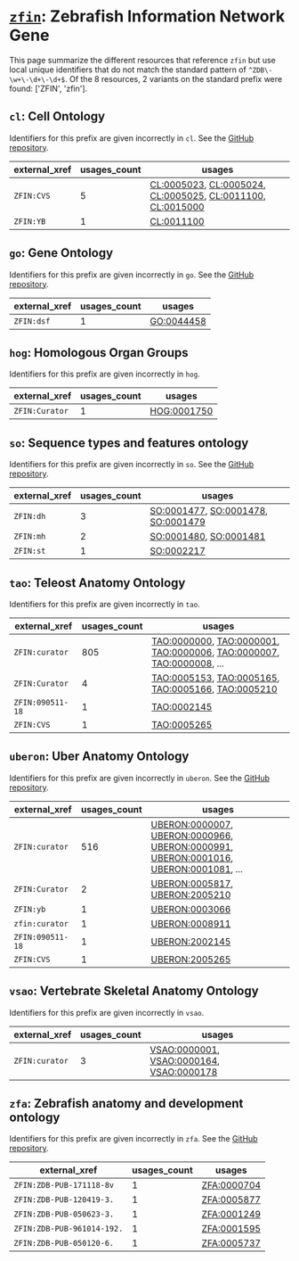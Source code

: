 # [`zfin`](https://bioregistry.io/zfin): Zebrafish Information Network Gene

This page summarize the different resources that reference `zfin`
but use local unique identifiers that do not match the standard pattern of
`^ZDB\-\w+\-\d+\-\d+$`. Of the 8 resources,
2 variants on the standard prefix were found: ['ZFIN', 'zfin'].

## `cl`: Cell Ontology

Identifiers for this prefix are given incorrectly in `cl`. See the [GitHub repository](https://github.com/obophenotype/cell-ontology).

| external_xref   |   usages_count | usages                                                                                                                                                                                                                                                                                      |
|-----------------|----------------|---------------------------------------------------------------------------------------------------------------------------------------------------------------------------------------------------------------------------------------------------------------------------------------------|
| `ZFIN:CVS`      |              5 | [CL:0005023](http://purl.obolibrary.org/obo/CL_0005023), [CL:0005024](http://purl.obolibrary.org/obo/CL_0005024), [CL:0005025](http://purl.obolibrary.org/obo/CL_0005025), [CL:0011100](http://purl.obolibrary.org/obo/CL_0011100), [CL:0015000](http://purl.obolibrary.org/obo/CL_0015000) |
| `ZFIN:YB`       |              1 | [CL:0011100](http://purl.obolibrary.org/obo/CL_0011100)                                                                                                                                                                                                                                     |

## `go`: Gene Ontology

Identifiers for this prefix are given incorrectly in `go`. See the [GitHub repository](https://github.com/geneontology/go-ontology).

| external_xref   |   usages_count | usages                                                  |
|-----------------|----------------|---------------------------------------------------------|
| `ZFIN:dsf`      |              1 | [GO:0044458](http://purl.obolibrary.org/obo/GO_0044458) |

## `hog`: Homologous Organ Groups

Identifiers for this prefix are given incorrectly in `hog`.

| external_xref   |   usages_count | usages                                                    |
|-----------------|----------------|-----------------------------------------------------------|
| `ZFIN:Curator`  |              1 | [HOG:0001750](http://purl.obolibrary.org/obo/HOG_0001750) |

## `so`: Sequence types and features ontology

Identifiers for this prefix are given incorrectly in `so`. See the [GitHub repository](https://github.com/The-Sequence-Ontology/SO-Ontologies).

| external_xref   |   usages_count | usages                                                                                                                                                                    |
|-----------------|----------------|---------------------------------------------------------------------------------------------------------------------------------------------------------------------------|
| `ZFIN:dh`       |              3 | [SO:0001477](http://purl.obolibrary.org/obo/SO_0001477), [SO:0001478](http://purl.obolibrary.org/obo/SO_0001478), [SO:0001479](http://purl.obolibrary.org/obo/SO_0001479) |
| `ZFIN:mh`       |              2 | [SO:0001480](http://purl.obolibrary.org/obo/SO_0001480), [SO:0001481](http://purl.obolibrary.org/obo/SO_0001481)                                                          |
| `ZFIN:st`       |              1 | [SO:0002217](http://purl.obolibrary.org/obo/SO_0002217)                                                                                                                   |

## `tao`: Teleost Anatomy Ontology

Identifiers for this prefix are given incorrectly in `tao`.

| external_xref    |   usages_count | usages                                                                                                                                                                                                                                                                                                     |
|------------------|----------------|------------------------------------------------------------------------------------------------------------------------------------------------------------------------------------------------------------------------------------------------------------------------------------------------------------|
| `ZFIN:curator`   |            805 | [TAO:0000000](http://purl.obolibrary.org/obo/TAO_0000000), [TAO:0000001](http://purl.obolibrary.org/obo/TAO_0000001), [TAO:0000006](http://purl.obolibrary.org/obo/TAO_0000006), [TAO:0000007](http://purl.obolibrary.org/obo/TAO_0000007), [TAO:0000008](http://purl.obolibrary.org/obo/TAO_0000008), ... |
| `ZFIN:Curator`   |              4 | [TAO:0005153](http://purl.obolibrary.org/obo/TAO_0005153), [TAO:0005165](http://purl.obolibrary.org/obo/TAO_0005165), [TAO:0005166](http://purl.obolibrary.org/obo/TAO_0005166), [TAO:0005210](http://purl.obolibrary.org/obo/TAO_0005210)                                                                 |
| `ZFIN:090511-18` |              1 | [TAO:0002145](http://purl.obolibrary.org/obo/TAO_0002145)                                                                                                                                                                                                                                                  |
| `ZFIN:CVS`       |              1 | [TAO:0005265](http://purl.obolibrary.org/obo/TAO_0005265)                                                                                                                                                                                                                                                  |

## `uberon`: Uber Anatomy Ontology

Identifiers for this prefix are given incorrectly in `uberon`. See the [GitHub repository](https://github.com/obophenotype/uberon).

| external_xref    |   usages_count | usages                                                                                                                                                                                                                                                                                                                                   |
|------------------|----------------|------------------------------------------------------------------------------------------------------------------------------------------------------------------------------------------------------------------------------------------------------------------------------------------------------------------------------------------|
| `ZFIN:curator`   |            516 | [UBERON:0000007](http://purl.obolibrary.org/obo/UBERON_0000007), [UBERON:0000966](http://purl.obolibrary.org/obo/UBERON_0000966), [UBERON:0000991](http://purl.obolibrary.org/obo/UBERON_0000991), [UBERON:0001016](http://purl.obolibrary.org/obo/UBERON_0001016), [UBERON:0001081](http://purl.obolibrary.org/obo/UBERON_0001081), ... |
| `ZFIN:Curator`   |              2 | [UBERON:0005817](http://purl.obolibrary.org/obo/UBERON_0005817), [UBERON:2005210](http://purl.obolibrary.org/obo/UBERON_2005210)                                                                                                                                                                                                         |
| `ZFIN:yb`        |              1 | [UBERON:0003066](http://purl.obolibrary.org/obo/UBERON_0003066)                                                                                                                                                                                                                                                                          |
| `zfin:curator`   |              1 | [UBERON:0008911](http://purl.obolibrary.org/obo/UBERON_0008911)                                                                                                                                                                                                                                                                          |
| `ZFIN:090511-18` |              1 | [UBERON:2002145](http://purl.obolibrary.org/obo/UBERON_2002145)                                                                                                                                                                                                                                                                          |
| `ZFIN:CVS`       |              1 | [UBERON:2005265](http://purl.obolibrary.org/obo/UBERON_2005265)                                                                                                                                                                                                                                                                          |

## `vsao`: Vertebrate Skeletal Anatomy Ontology

Identifiers for this prefix are given incorrectly in `vsao`.

| external_xref   |   usages_count | usages                                                                                                                                                                                |
|-----------------|----------------|---------------------------------------------------------------------------------------------------------------------------------------------------------------------------------------|
| `ZFIN:curator`  |              3 | [VSAO:0000001](http://purl.obolibrary.org/obo/VSAO_0000001), [VSAO:0000164](http://purl.obolibrary.org/obo/VSAO_0000164), [VSAO:0000178](http://purl.obolibrary.org/obo/VSAO_0000178) |

## `zfa`: Zebrafish anatomy and development ontology

Identifiers for this prefix are given incorrectly in `zfa`. See the [GitHub repository](https://github.com/cerivs/zebrafish-anatomical-ontology).

| external_xref              |   usages_count | usages                                                    |
|----------------------------|----------------|-----------------------------------------------------------|
| `ZFIN:ZDB-PUB-171118-8v`   |              1 | [ZFA:0000704](http://purl.obolibrary.org/obo/ZFA_0000704) |
| `ZFIN:ZDB-PUB-120419-3.`   |              1 | [ZFA:0005877](http://purl.obolibrary.org/obo/ZFA_0005877) |
| `ZFIN:ZDB-PUB-050623-3.`   |              1 | [ZFA:0001249](http://purl.obolibrary.org/obo/ZFA_0001249) |
| `ZFIN:ZDB-PUB-961014-192.` |              1 | [ZFA:0001595](http://purl.obolibrary.org/obo/ZFA_0001595) |
| `ZFIN:ZDB-PUB-050120-6.`   |              1 | [ZFA:0005737](http://purl.obolibrary.org/obo/ZFA_0005737) |

